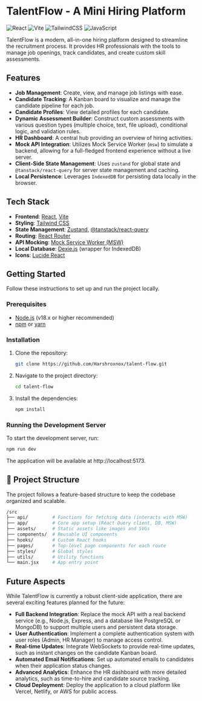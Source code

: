 # TalentFlow - A Mini Hiring Platform

![React](https://img.shields.io/badge/react-%2320232a.svg?style=for-the-badge&logo=react&logoColor=%2361DAFB)
![Vite](https://img.shields.io/badge/vite-%23646CFF.svg?style=for-the-badge&logo=vite&logoColor=white)
![TailwindCSS](https://img.shields.io/badge/tailwindcss-%2338B2AC.svg?style=for-the-badge&logo=tailwind-css&logoColor=white)
![JavaScript](https://img.shields.io/badge/javascript-%23323330.svg?style=for-the-badge&logo=javascript&logoColor=%23F7DF1E)

TalentFlow is a modern, all-in-one hiring platform designed to streamline the recruitment process. It provides HR professionals with the tools to manage job openings, track candidates, and create custom skill assessments.

## Features

-   **Job Management**: Create, view, and manage job listings with ease.
-   **Candidate Tracking**: A Kanban board to visualize and manage the candidate pipeline for each job.
-   **Candidate Profiles**: View detailed profiles for each candidate.
-   **Dynamic Assessment Builder**: Construct custom assessments with various question types (multiple choice, text, file upload), conditional logic, and validation rules.
-   **HR Dashboard**: A central hub providing an overview of hiring activities.
-   **Mock API Integration**: Utilizes Mock Service Worker (`msw`) to simulate a backend, allowing for a full-fledged frontend experience without a live server.
-   **Client-Side State Management**: Uses `zustand` for global state and `@tanstack/react-query` for server state management and caching.
-   **Local Persistence**: Leverages `IndexedDB` for persisting data locally in the browser.

##  Tech Stack

-   **Frontend**: [React](https://reactjs.org/), [Vite](https://vitejs.dev/)
-   **Styling**: [Tailwind CSS](https://tailwindcss.com/)
-   **State Management**: [Zustand](https://zustand-demo.pmnd.rs/), [@tanstack/react-query](https://tanstack.com/query/v4)
-   **Routing**: [React Router](https://reactrouter.com/)
-   **API Mocking**: [Mock Service Worker (MSW)](https://mswjs.io/)
-   **Local Database**: [Dexie.js](https://dexie.org/) (wrapper for IndexedDB)
-   **Icons**: [Lucide React](https://lucide.dev/guide/packages/lucide-react)

##  Getting Started

Follow these instructions to set up and run the project locally.

### Prerequisites

-   [Node.js](https://nodejs.org/en/) (v18.x or higher recommended)
-   [npm](https://www.npmjs.com/) or [yarn](https://yarnpkg.com/)

### Installation

1.  Clone the repository:
    ```sh
    git clone https://github.com/Harshroxnox/talent-flow.git
    ```
2.  Navigate to the project directory:
    ```sh
    cd talent-flow
    ```
3.  Install the dependencies:
    ```sh
    npm install
    ```

### Running the Development Server

To start the development server, run:

```sh
npm run dev
```
The application will be available at http://localhost:5173.

## 📂 Project Structure
The project follows a feature-based structure to keep the codebase organized and scalable.


```sh
/src
├── api/         # Functions for fetching data (interacts with MSW)
├── app/         # Core app setup (React Query client, DB, MSW)
├── assets/      # Static assets like images and SVGs
├── components/  # Reusable UI components
├── hooks/       # Custom React hooks
├── pages/       # Top-level page components for each route
├── styles/      # Global styles
├── utils/       # Utility functions
└── main.jsx     # App entry point
```
## Future Aspects

While TalentFlow is currently a robust client-side application, there are several exciting features planned for the future:

-   **Full Backend Integration**: Replace the mock API with a real backend service (e.g., Node.js, Express, and a database like PostgreSQL or MongoDB) to support multiple users and persistent data storage.
-   **User Authentication**: Implement a complete authentication system with user roles (Admin, HR Manager) to manage access control.
-   **Real-time Updates**: Integrate WebSockets to provide real-time updates, such as instant changes on the candidate Kanban board.
-   **Automated Email Notifications**: Set up automated emails to candidates when their application status changes.
-   **Advanced Analytics**: Enhance the HR dashboard with more detailed analytics, such as time-to-hire and candidate source tracking.
-   **Cloud Deployment**: Deploy the application to a cloud platform like Vercel, Netlify, or AWS for public access.